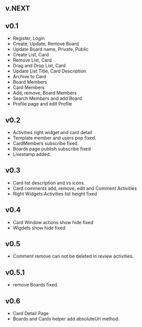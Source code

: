 ## v.NEXT

## v0.1
* Register, Login
* Create, Update, Remove Board
* Update Board name, Private, Public
* Create List, Card
* Remove List, Card
* Drag and Drop List, Card
* Update List Title, Card Description
* Archive to Card
* Board Members
* Card Members
* Add, remove, Board Members
* Search Members and add Board
* Profile page and edit Profile


## v0.2
* Activities right widget and card detail
* Template member and users pop fixed.
* CardMembers subscribe fixed.
* Boards page publish subscribe fixed
* Livestamp added.

## v0.3
* Card list description and vs icons.
* Card comments add, remove, edit and Comment Activities
* Right Widgets Activities list height fixed

## v0.4
* Card Window actions show hide fixed
* Wigdets show hide fixed

## v0.5
* Comment remove can not be deleted in review activities.

## v0.5.1
* remove Boards fixed.

## v0.6
* Card Detail Page
* Boards and Cards helper add absoluteUrl method.
